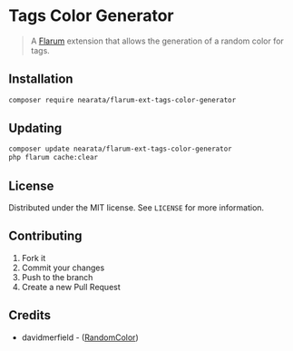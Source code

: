 # Tags Color Generator

> A [Flarum](http://flarum.org) extension that allows the generation of a random color for tags.

## Installation

```sh
composer require nearata/flarum-ext-tags-color-generator
```

## Updating

```sh
composer update nearata/flarum-ext-tags-color-generator
php flarum cache:clear
```

## License

Distributed under the MIT license. See `LICENSE` for more information.

## Contributing

1. Fork it
2. Commit your changes
3. Push to the branch
4. Create a new Pull Request

## Credits

- davidmerfield - ([RandomColor](https://github.com/davidmerfield/randomColor))

